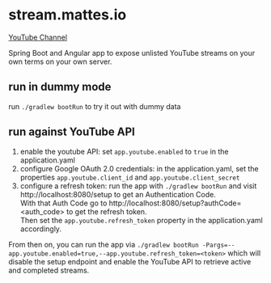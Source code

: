 # stream.mattes.io
[YouTube Channel](https://www.youtube.com/channel/UCU5cBbPkc-7_6HIHIbCaCYA)

Spring Boot and Angular app to expose unlisted YouTube streams on your own terms on your own server.

## run in dummy mode
run `./gradlew bootRun` to try it out with dummy data

## run against YouTube API
1. enable the youtube API:
set `app.youtube.enabled` to `true` in the application.yaml
1. configure Google OAuth 2.0 credentials:
in the application.yaml, set the properties `app.youtube.client_id` and `app.youtube.client_secret`
1. configure a refresh token:
run the app with `./gradlew bootRun` and visit http://localhost:8080/setup
to get an Authentication Code.<br>
With that Auth Code go to http://localhost:8080/setup?authCode=<auth_code> to get the refresh token.<br/>
Then set the `app.youtube.refresh_token` property in the application.yaml accordingly.


From then on, you can run the app via `./gradlew bootRun -Pargs=--app.youtube.enabled=true,--app.youtube.refresh_token=<token>` 
which will disable the setup endpoint and enable the YouTube API to retrieve active and completed streams.